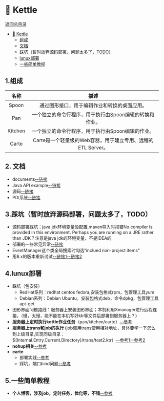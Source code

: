 # :nut_and_bolt: Kettle
[返回总目录](../实习学习记录.md)
<!-- TOC -->

- [:nut_and_bolt: Kettle](#nut_and_bolt-kettle)
    - [组成](#%E7%BB%84%E6%88%90)
    - [文档](#%E6%96%87%E6%A1%A3)
    - [踩坑（暂时放弃源码部署，问题太多了，TODO）](#%E8%B8%A9%E5%9D%91%E6%9A%82%E6%97%B6%E6%94%BE%E5%BC%83%E6%BA%90%E7%A0%81%E9%83%A8%E7%BD%B2%E9%97%AE%E9%A2%98%E5%A4%AA%E5%A4%9A%E4%BA%86todo)
    - [lunux部署](#lunux%E9%83%A8%E7%BD%B2)
    - [一些简单教程](#%E4%B8%80%E4%BA%9B%E7%AE%80%E5%8D%95%E6%95%99%E7%A8%8B)

<!-- /TOC -->
## 1.组成
名称|描述
:-:|:-:
Spoon|通过图形接口，用于编辑作业和转换的桌面应用。
Pan|一个独立的命令行程序，用于执行由Spoon编辑的转换和作业。
Kitchen|一个独立的命令行程序，用于执行由Spoon编辑的作业。
Carte|Carte是一个轻量级的Web容器，用于建立专用、远程的ETL Server。

## 2. 文档
+ documents[--链接](https://wiki.pentaho.com/display/EAI/Latest+Pentaho+Data+Integration+%28aka+Kettle%29+Documentation)
+ Java API example[--链接](https://wiki.pentaho.com/display/EAI/Pentaho+Data+Integration+-+Java+API+Examples)
+ 源码[--链接](https://github.com/pentaho/pentaho-kettle/tree/9.0.0.0-R)
+ PDI系统[--链接](https://community.hitachivantara.com/s/article/data-integration-kettle)

## 3.踩坑（暂时放弃源码部署，问题太多了，TODO）
+ 源码部署踩坑：java jdk环境变量没配置,maven导入时报错No compiler is provided in this environment. Perhaps you are running on a JRE rather than JDK？注意是java jdk的环境变量，不是IDEA的
+ 部署的一些常见异常[--链接](https://www.e-learn.cn/topic/3193741)
+ EventManager这个类全局搜索时勾选“inclued non-project items"
+ 用8.x的版本重新试试[--链接1](https://blog.csdn.net/ifu25/article/details/103239489?utm_medium=distribute.pc_relevant.none-task-blog-BlogCommendFromMachineLearnPai2-2.nonecase&depth_1-utm_source=distribute.pc_relevant.none-task-blog-BlogCommendFromMachineLearnPai2-2.nonecase)[--链接2](https://blog.csdn.net/gongchengshiv/article/details/105211351)

## 4.lunux部署
+ 踩坑（包安装）
   + RedHat系列：redhat centos fedora,安装包格式rpm，包管理工具yum
   + Debian系列：Debian Ubuntu，安装包格式deb，命令dpkg，包管理工具apt-get
+ 图形界面问题路线：服务器上安装图形界面；本机利用Xmanager进行远程连接。（慢，太慢，能不能在本机写好ktr等文件后部署到服务器上？）
+ **服务器上定时执行kettle作业任务**（pan/kitchen/carte）[--参考](https://blog.csdn.net/zuolovefu/article/details/78083445)
+ **服务器上trans和job的执行** (job调用trans使用相对地址，具体要学一下怎么到上级目录,实现同级目录：${Internal.Entry.Current.Directory}/trans/test2.ktr）[--参考1](https://blog.csdn.net/harry5508/article/details/95377354)[--参考2](https://www.cnblogs.com/cc66/p/10254010.html)
+ **nohup相关**[--参考](https://blog.csdn.net/qq_29663071/article/details/81030396)
+ **carte**
   + 部署实践[--参考](https://www.jianshu.com/p/3cc0bc922c97)
   + 踩坑，端口bind问题[--参考](https://cloud.tencent.com/developer/article/1465705)

## 5.一些简单教程
+ **个人博客，涉及job，定时任务，优化等，不错**[--参考](https://blog.csdn.net/rotkang)

